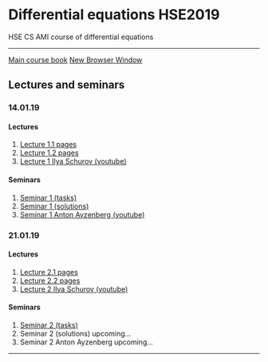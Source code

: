 # Differential equations HSE2019
HSE CS AMI course of differential equations

---

[Main course book](http://math-info.hse.ru/odebook/#top/)
<a href="http://www.hyperlinkcode.com/new-window.php" target="_blank">New Browser Window</a>
## Lectures and seminars  

### 14.01.19
#### Lectures
  1. [Lecture 1.1 pages](http://math-info.hse.ru/odebook/?target=_blank) 
  1. [Lecture 1.2 pages](http://math-info.hse.ru/odebook/chapter/label/chap:2:auto/?target=_blank) 
  1. [Lecture 1 Ilya Schurov (youtube)](https://youtu.be/j4HehpY3Eng/?target=_blank)
  
#### Seminars
  1. [Seminar 1 (tasks)](http://math-info.hse.ru/a/2018-19/cs-ode/seminar01.pdf/?target=_blank)
  1. [Seminar 1 (solutions)](https://github.com/birshert/Differential-equations-HSE2019/blob/master/Sem%20solutions/List%201.pdf/?target=_blank)
  1. [Seminar 1 Anton Ayzenberg (youtube)](https://youtu.be/VzVUW-K78pY/?target=_blank)

### 21.01.19
#### Lectures
  1. [Lecture 2.1 pages](http://math-info.hse.ru/odebook/chapter/label/chap:2:auto/#label_h2_number_2_2/?target=_blank)
  1. [Lecture 2.2 pages](http://math-info.hse.ru/odebook/chapter/label/chap:3:eu/#label_sec_3_sep-var/?target=_blank)
  1. [Lecture 2 Ilya Schurov (youtube)](https://youtu.be/V2nJRKmJXYA/?target=_blank)
  
#### Seminars
  1. [Seminar 2 (tasks)](http://math-info.hse.ru/a/2018-19/cs-ode/seminar02.pdf/?target=_blank)
  1. Seminar 2 (solutions) upcoming...
  1. Seminar 2 Anton Ayzenberg upcoming...
  
---

